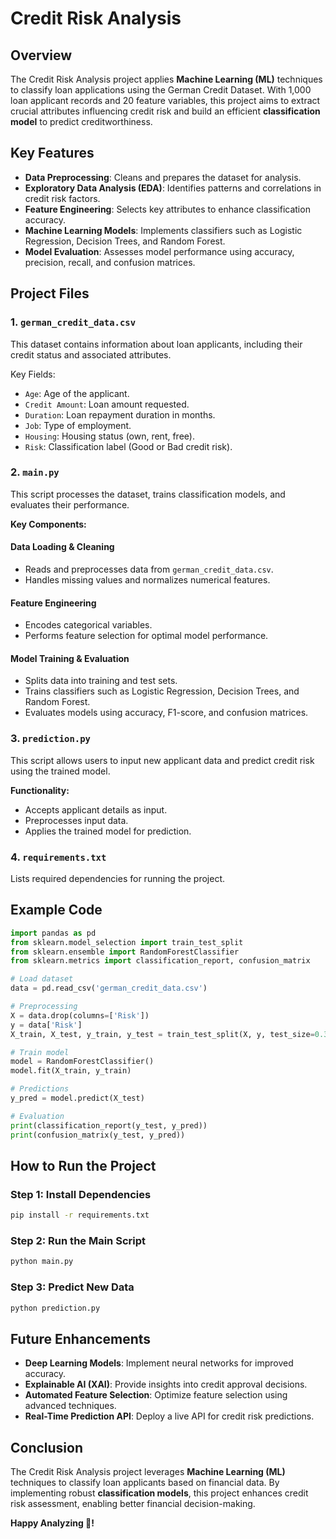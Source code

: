 # Credit Risk Analysis

## Overview
The Credit Risk Analysis project applies **Machine Learning (ML)** techniques to classify loan applications using the German Credit Dataset. With 1,000 loan applicant records and 20 feature variables, this project aims to extract crucial attributes influencing credit risk and build an efficient **classification model** to predict creditworthiness.

## Key Features

- **Data Preprocessing**: Cleans and prepares the dataset for analysis.
- **Exploratory Data Analysis (EDA)**: Identifies patterns and correlations in credit risk factors.
- **Feature Engineering**: Selects key attributes to enhance classification accuracy.
- **Machine Learning Models**: Implements classifiers such as Logistic Regression, Decision Trees, and Random Forest.
- **Model Evaluation**: Assesses model performance using accuracy, precision, recall, and confusion matrices.

## Project Files

### 1. `german_credit_data.csv`
This dataset contains information about loan applicants, including their credit status and associated attributes.

Key Fields:
- `Age`: Age of the applicant.
- `Credit Amount`: Loan amount requested.
- `Duration`: Loan repayment duration in months.
- `Job`: Type of employment.
- `Housing`: Housing status (own, rent, free).
- `Risk`: Classification label (Good or Bad credit risk).

### 2. `main.py`
This script processes the dataset, trains classification models, and evaluates their performance.

**Key Components:**

#### Data Loading & Cleaning
- Reads and preprocesses data from `german_credit_data.csv`.
- Handles missing values and normalizes numerical features.

#### Feature Engineering
- Encodes categorical variables.
- Performs feature selection for optimal model performance.

#### Model Training & Evaluation
- Splits data into training and test sets.
- Trains classifiers such as Logistic Regression, Decision Trees, and Random Forest.
- Evaluates models using accuracy, F1-score, and confusion matrices.

### 3. `prediction.py`
This script allows users to input new applicant data and predict credit risk using the trained model.

**Functionality:**
- Accepts applicant details as input.
- Preprocesses input data.
- Applies the trained model for prediction.

### 4. `requirements.txt`
Lists required dependencies for running the project.

## Example Code
```python
import pandas as pd
from sklearn.model_selection import train_test_split
from sklearn.ensemble import RandomForestClassifier
from sklearn.metrics import classification_report, confusion_matrix

# Load dataset
data = pd.read_csv('german_credit_data.csv')

# Preprocessing
X = data.drop(columns=['Risk'])
y = data['Risk']
X_train, X_test, y_train, y_test = train_test_split(X, y, test_size=0.3, random_state=42)

# Train model
model = RandomForestClassifier()
model.fit(X_train, y_train)

# Predictions
y_pred = model.predict(X_test)

# Evaluation
print(classification_report(y_test, y_pred))
print(confusion_matrix(y_test, y_pred))
```

## How to Run the Project

### Step 1: Install Dependencies
```bash
pip install -r requirements.txt
```

### Step 2: Run the Main Script
```bash
python main.py
```

### Step 3: Predict New Data
```bash
python prediction.py
```

## Future Enhancements
- **Deep Learning Models**: Implement neural networks for improved accuracy.
- **Explainable AI (XAI)**: Provide insights into credit approval decisions.
- **Automated Feature Selection**: Optimize feature selection using advanced techniques.
- **Real-Time Prediction API**: Deploy a live API for credit risk predictions.

## Conclusion
The Credit Risk Analysis project leverages **Machine Learning (ML)** techniques to classify loan applicants based on financial data. By implementing robust **classification models**, this project enhances credit risk assessment, enabling better financial decision-making.


**Happy Analyzing 🚀!**
